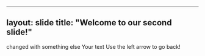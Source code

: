 
---
layout: slide
title: "Welcome to our second slide!"
---
changed with something else
Your text
Use the left arrow to go back!
